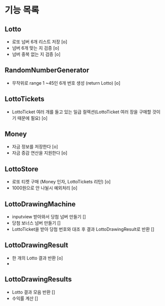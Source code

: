 # 기능 목록

## Lotto
- 로또 넘버 6개 리스트 저장 [o]
- 넘버 6개 맞는 지 검증 [o]
- 넘버 중복 없는 지 검증 [o]

## RandomNumberGenerator
- 무작위로 range 1 ~45인 6개 번호 생성 (return Lotto) [o]

## LottoTickets
- LottoTicket 여러 개를 들고 있는 일급 컬렉션(LottoTicket 여러 장을 구매할 것이기 때문에 필요) [o]

## Money
- 자금 정보를 저장한다 [o]
- 자금 증감 연산을 지원한다 [o]

## LottoStore
- 로또 티켓 구매 (Money 인자, LottoTickets 리턴) [o]
- 1000원으로 안 나뉠시 예외처리 [o]

## LottoDrawingMachine
- inputview 받아와서 당첨 넘버 만들기 []
- 당첨 보너스 넘버 만들기 []
- LottoTicket을 받아 당첨 번호와 대조 후 결과 LottoDrawingResult로 반환 []

## LottoDrawingResult
- 한 개의 Lotto 결과 반환 [o]
- 
## LottoDrawingResults
- Lotto 결과 모음 반환 []
- 수익률 계산 []

